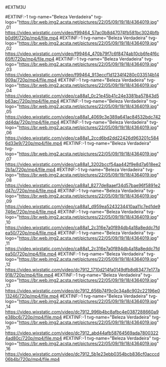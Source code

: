 #EXTM3U


#EXTINF:-1 tvg-name="Beleza Verdadeira" tvg-logo="https://br.web.img2.acsta.net/pictures/22/05/09/19/18/4364019.jpg" ,01
https://video.wixstatic.com/video/f99464_57ac0b8d47074fb581bc3024bfbb0d9f/720p/mp4/file.mp4
#EXTINF:-1 tvg-name="Beleza Verdadeira" tvg-logo="https://br.web.img2.acsta.net/pictures/22/05/09/19/18/4364019.jpg" ,02
https://video.wixstatic.com/video/f99464_470b79f7c6f8474ab10cb6fe4f6c65ff/720p/mp4/file.mp4
#EXTINF:-1 tvg-name="Beleza Verdadeira" tvg-logo="https://br.web.img2.acsta.net/pictures/22/05/09/19/18/4364019.jpg" ,03
https://video.wixstatic.com/video/f99464_913eccf1d1234f4280c033514b14909a/720p/mp4/file.mp4
#EXTINF:-1 tvg-name="Beleza Verdadeira" tvg-logo="https://br.web.img2.acsta.net/pictures/22/05/09/19/18/4364019.jpg" ,04
https://video.wixstatic.com/video/ca88a1_0c21e45b41c24e3381ba57843d5b63ac/720p/mp4/file.mp4
#EXTINF:-1 tvg-name="Beleza Verdadeira" tvg-logo="https://br.web.img2.acsta.net/pictures/22/05/09/19/18/4364019.jpg" ,05
https://video.wixstatic.com/video/ca88a1_4069c3e389a641ac84532bdc742dd4da/720p/mp4/file.mp4
#EXTINF:-1 tvg-name="Beleza Verdadeira" tvg-logo="https://br.web.img2.acsta.net/pictures/22/05/09/19/18/4364019.jpg" ,06
https://video.wixstatic.com/video/ca88a1_2ccd6bd2dd22426d963201c5846d33e9/720p/mp4/file.mp4
#EXTINF:-1 tvg-name="Beleza Verdadeira" tvg-logo="https://br.web.img2.acsta.net/pictures/22/05/09/19/18/4364019.jpg" ,07
https://video.wixstatic.com/video/ca88a1_3202bccf54aa442f9e8d7a618ee22b1a/720p/mp4/file.mp4
#EXTINF:-1 tvg-name="Beleza Verdadeira" tvg-logo="https://br.web.img2.acsta.net/pictures/22/05/09/19/18/4364019.jpg" ,08
https://video.wixstatic.com/video/ca88a1_8277de8aaef34d57bae96f5891e2d47c/720p/mp4/file.mp4
#EXTINF:-1 tvg-name="Beleza Verdadeira" tvg-logo="https://br.web.img2.acsta.net/pictures/22/05/09/19/18/4364019.jpg" ,09
https://video.wixstatic.com/video/ca88a1_d959ea5243234410aa11c7ed1de9746e/720p/mp4/file.mp4
#EXTINF:-1 tvg-name="Beleza Verdadeira" tvg-logo="https://br.web.img2.acsta.net/pictures/22/05/09/19/18/4364019.jpg" ,10
https://video.wixstatic.com/video/ca88a1_2c316e7a0f894db4a18a8eddc7fdea50/720p/mp4/file.mp4
#EXTINF:-1 tvg-name="Beleza Verdadeira" tvg-logo="https://br.web.img2.acsta.net/pictures/22/05/09/19/18/4364019.jpg" ,11
https://video.wixstatic.com/video/ca88a1_2c316e7a0f894db4a18a8eddc7fdea50/720p/mp4/file.mp4
#EXTINF:-1 tvg-name="Beleza Verdadeira" tvg-logo="https://br.web.img2.acsta.net/pictures/22/05/09/19/18/4364019.jpg" ,12
https://video.wixstatic.com/video/dc7912_1710d214fa0149dfb8d83477e177a918/720p/mp4/file.mp4
#EXTINF:-1 tvg-name="Beleza Verdadeira" tvg-logo="https://br.web.img2.acsta.net/pictures/22/05/09/19/18/4364019.jpg" ,13
https://video.wixstatic.com/video/dc7912_656b74f9c0c34a8c902c22196e013246/720p/mp4/file.mp4
#EXTINF:-1 tvg-name="Beleza Verdadeira" tvg-logo="https://br.web.img2.acsta.net/pictures/22/05/09/19/18/4364019.jpg" ,14
https://video.wixstatic.com/video/dc7912_996b4bc8afbc4e0387288660a9e38bc6/720p/mp4/file.mp4
#EXTINF:-1 tvg-name="Beleza Verdadeira" tvg-logo="https://br.web.img2.acsta.net/pictures/22/05/09/19/18/4364019.jpg" ,15
https://video.wixstatic.com/video/dc7912_abd44afb58764569ada78003224ad80c/720p/mp4/file.mp4
#EXTINF:-1 tvg-name="Beleza Verdadeira" tvg-logo="https://br.web.img2.acsta.net/pictures/22/05/09/19/18/4364019.jpg" ,16
https://video.wixstatic.com/video/dc7912_5b1e23ebb0354bcb836cf0acccd06b4b/720p/mp4/file.mp4
